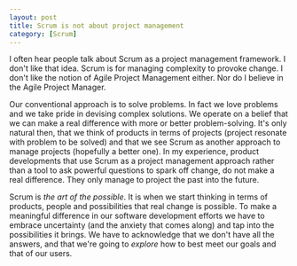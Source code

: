```yaml
---
layout: post
title: Scrum is not about project management
category: [Scrum]
---
```


I often hear people talk about Scrum as a project management framework. I don't like that idea. Scrum is for managing complexity to provoke change. I don't like the notion of Agile Project Management either. Nor do I believe in the Agile Project Manager.

Our conventional approach is to solve problems. In fact we love problems and we take pride in devising complex solutions. We operate on a belief that we can make a real difference with more or better problem-solving. It's only natural then, that we think of products in terms of projects (project resonate with problem to be solved) and that we see Scrum as another approach to manage projects (hopefully a better one). In my experience, product developments that use Scrum as a project management approach rather than a tool to ask powerful questions to spark off change, do not make a real difference. They only manage to project the past into the future. 

Scrum is _the art of the possible_. It is when we start thinking in terms of products, people and possibilities that real change is possible. To make a meaningful difference in our software development efforts we have to embrace uncertainty (and the anxiety that comes along) and tap into the possibilities it brings. We have to acknowledge that we don't have all the answers, and that we're going to _explore_ how to best meet our goals and that of our users.
